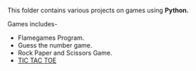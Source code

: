 This folder contains various projects on games using **Python.**

Games includes-
  + Flamegames Program.
  + Guess the number game.
  + Rock Paper and Scissors Game.
  + [TIC TAC TOE](https://ourpastimes.com/origin-name-tic-tac-toe-4682851.html)

